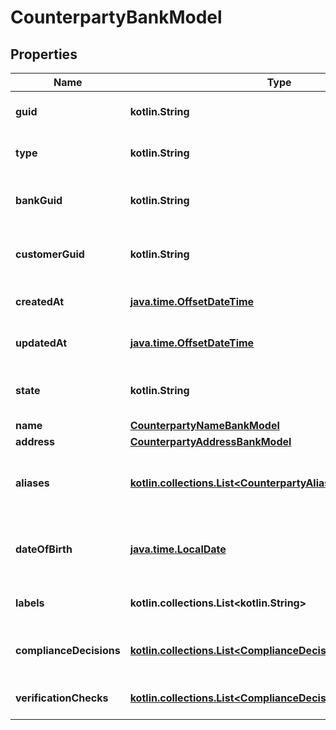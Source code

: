 
# CounterpartyBankModel

## Properties
Name | Type | Description | Notes
------------ | ------------- | ------------- | -------------
**guid** | **kotlin.String** | Auto-generated unique identifier for the counterparty. |  [optional]
**type** | **kotlin.String** | The counterparty type; one of business or individual. |  [optional]
**bankGuid** | **kotlin.String** | Auto-generated unique identifier for the counterparty&#39;s bank. |  [optional]
**customerGuid** | **kotlin.String** | Auto-generated unique identifier for the counterparty&#39;s customer. |  [optional]
**createdAt** | [**java.time.OffsetDateTime**](java.time.OffsetDateTime.md) | ISO8601 datetime the record was created at. |  [optional]
**updatedAt** | [**java.time.OffsetDateTime**](java.time.OffsetDateTime.md) | ISO8601 datetime the record was last updated at. |  [optional]
**state** | **kotlin.String** | The counterparty state; one of storing, unverified, verified, or rejected. |  [optional]
**name** | [**CounterpartyNameBankModel**](CounterpartyNameBankModel.md) |  |  [optional]
**address** | [**CounterpartyAddressBankModel**](CounterpartyAddressBankModel.md) |  |  [optional]
**aliases** | [**kotlin.collections.List&lt;CounterpartyAliasesInnerBankModel&gt;**](CounterpartyAliasesInnerBankModel.md) | The counterparty&#39;s aliases. Only available for GET operations when &#39;include_pii&#39; is set. |  [optional]
**dateOfBirth** | [**java.time.LocalDate**](java.time.LocalDate.md) | The counterparty&#39;s DOB. Only available for GET operations when &#39;include_pii&#39; is set. |  [optional]
**labels** | **kotlin.collections.List&lt;kotlin.String&gt;** | The labels associated with the counterparty. |  [optional]
**complianceDecisions** | [**kotlin.collections.List&lt;ComplianceDecisionBankModel&gt;**](ComplianceDecisionBankModel.md) | The compliance decisions associated with the counterparty. |  [optional]
**verificationChecks** | [**kotlin.collections.List&lt;ComplianceDecisionBankModel&gt;**](ComplianceDecisionBankModel.md) | Deprecated; use compliance_decisions instead. |  [optional]



